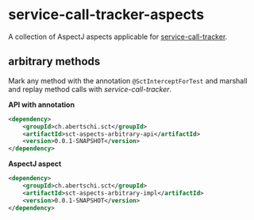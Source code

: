 # service-call-tracker-aspects  

A collection of AspectJ aspects applicable for [service-call-tracker](https://github.com/abertschi/service-call-tracker).

## arbitrary methods

Mark any method with the annotation `@SctInterceptForTest` and marshall and replay method calls with 
*service-call-tracker*.

**API with annotation**

```xml
<dependency>
    <groupId>ch.abertschi.sct</groupId>
    <artifactId>sct-aspects-arbitrary-api</artifactId>
    <version>0.0.1-SNAPSHOT</version>
</dependency>
```
  
**AspectJ aspect**

```xml
<dependency>
    <groupId>ch.abertschi.sct</groupId>
    <artifactId>sct-aspects-arbitrary-impl</artifactId>
    <version>0.0.1-SNAPSHOT</version>
</dependency>
```
